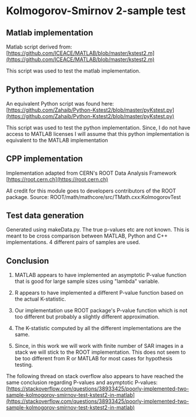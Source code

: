 # Kolmogorov-Smirnov 2-sample test

## Matlab implementation

Matlab script derived from: 
[https://github.com/ICEACE/MATLAB/blob/master/kstest2.m](https://github.com/ICEACE/MATLAB/blob/master/kstest2.m)

This script was used to test the matlab implementation.

## Python implementation

An equivalent Python script was found here:
[https://github.com/Zahaib/Python-Kstest2/blob/master/pyKstest.py](https://github.com/Zahaib/Python-Kstest2/blob/master/pyKstest.py)

This script was used to test the python implementation. Since, I do not have access to MATLAB licenses I will assume that this python implementation is equivalent to the MATLAB implementation


## CPP implementation

Implementation adapted from CERN's ROOT Data Analysis Framework [https://root.cern.ch](https://root.cern.ch)

All credit for this module goes to developers  contributors of the ROOT package. 
Source: ROOT/math/mathcore/src/TMath.cxx:KolmogorovTest


## Test data generation

Generated using makeData.py. The true p-values etc are not known. This is meant to be cross comparison between MATLAB, Python and C++ implementations. 4 different pairs of samples are used. 


## Conclusion

1. MATLAB appears to have implemented an asymptotic P-value function that is good for large sample sizes using "lambda" variable.

2. R appears to have implemented a different P-value function based on the actual K-statistic.

3. Our implementation use ROOT package's P-value function which is not too different but probably a slightly different approximation. 

4. The K-statistic computed by all the different implementations are the same.

5. Since, in this work we will work with finite number of SAR images in a stack we will stick to the ROOT implementation. This does not seem to be too different from R or MATLAB for most cases for hypothesis testing.


The following thread on stack overflow also appears to have reached the same conclusion regarding P-values and asymptotic P-values:
[https://stackoverflow.com/questions/38933425/poorly-implemented-two-sample-kolmogorov-smirnov-test-kstest2-in-matlab](https://stackoverflow.com/questions/38933425/poorly-implemented-two-sample-kolmogorov-smirnov-test-kstest2-in-matlab)

